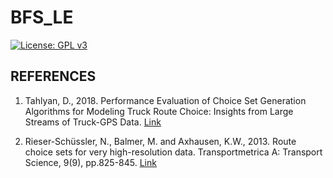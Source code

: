 # BFS_LE
[![License: GPL v3](https://img.shields.io/badge/License-GPLv3-blue.svg)](https://www.gnu.org/licenses/gpl-3.0)
## REFERENCES 

1. Tahlyan, D., 2018. Performance Evaluation of Choice Set Generation Algorithms for Modeling Truck Route Choice: Insights from Large Streams of Truck-GPS Data. [Link](https://scholarcommons.usf.edu/etd/7649/)

2. Rieser-Schüssler, N., Balmer, M. and Axhausen, K.W., 2013. Route choice sets for very high-resolution data. Transportmetrica A: Transport Science, 9(9), pp.825-845. [Link](https://www.tandfonline.com/doi/full/10.1080/18128602.2012.671383)
